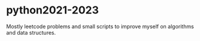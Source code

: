 # python2021-2023


Mostly leetcode problems and small scripts to improve myself on algorithms and data structures.
